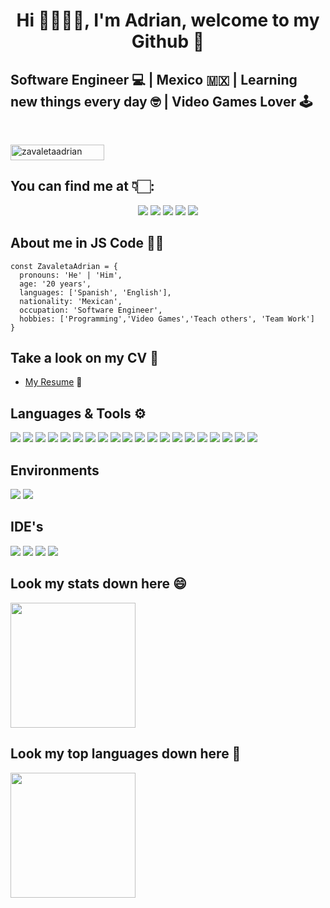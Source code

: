 <h1 align="center">Hi 👋👨🏻‍💻, I'm Adrian, welcome to my Github 🤪</p></h1>
<h2 align="left">Software Engineer 💻 | Mexico 🇲🇽 | Learning new things every day 🤓 | Video Games Lover 🕹</h2>

<br/>
 <p align="left"> <img src="https://komarev.com/ghpvc/?username=zavaletaadrian&label=Profile%20views&color=0e75b6&style=flat" alt="zavaletaadrian" height = "25" width = "150"/>
 <br/>

## You can find me at 👇🏻:

<p align="center">
<a href="https://www.linkedin.com/in/zavaletaadrian/"><img src="https://img.shields.io/badge/LinkedIn-0077B5?style=for-the-badge&logo=linkedin&logoColor=white"/></a>
<a href="https://www.linkedin.com/in/zavaletaadrian/"><img src="https://img.shields.io/badge/Twitter-blue?style=for-the-badge&logo=twitter&logoColor=white"/></a>
<a href="https://www.instagram.com/elzavaletonga/"><img src="https://img.shields.io/badge/Instagram-E4405F?style=for-the-badge&logo=instagram&logoColor=white"/></a>
<a href="mailto: zavaleta.adrian15@gmail.com"><img src="https://img.shields.io/badge/Gmail-D14836?style=for-the-badge&logo=gmail&logoColor=white"/></a>
<a href="https://www.twitch.tv/elzavaletonga"><img src="https://img.shields.io/badge/Twitch-purple?style=for-the-badge&logo=twitch&logoColor=white"/></a>
</p>

## About me in JS Code ✌🏻

```JS
const ZavaletaAdrian = {
  pronouns: 'He' | 'Him',
  age: '20 years',
  languages: ['Spanish', 'English'],
  nationality: 'Mexican',
  occupation: 'Software Engineer',
  hobbies: ['Programming','Video Games','Teach others', 'Team Work']
}
```

## Take a look on my CV 🔦

- [My Resume](https://drive.google.com/file/d/1FYQav0WYluiMRwMDO0Twt3y-QgRL_DBD/view?usp=sharing) 👀

## Languages & Tools ⚙️

<p align="left">
<a href="#"><img src="https://img.shields.io/badge/-JavaScript-0D1117?style=rounded-square&logo=javascript&logoColor=yellow"/></a>
<a href="#"><img src="https://img.shields.io/badge/NodeJS-0D1117.svg?style=rounded-square&logo=node.js&logoColor=green"/></a>
<a href="#"><img src="https://img.shields.io/badge/TypeScript-0D1117.svg?style=rounded-square&logo=typescript&logoColor=blue"/></a>
<a href="#"><img src="https://img.shields.io/badge/React-0D1117.svg?style=rounded-square&logo=react&logoColor=blue"/></a>
<a href="#"><img src="https://img.shields.io/badge/-Python-0D1117?style=rounded-square&logo=python&logoColor=yellow"/></a>
<a href="#"><img src="https://img.shields.io/badge/-Django-0D1117?style=rounded-square&logo=django&logoColor=green"/></a>
<a href="#"><img src="https://img.shields.io/badge/-HTML5-0D1117?style=rounded-square&logo=html5&logoColor=Orange"/></a>
<a href="#"><img src="https://img.shields.io/badge/-CSS3-0D1117?style=rounded-square&logo=css3&logoColor=blue"/></a>
<a href="#"><img src="https://img.shields.io/badge/-Bootstrap-0D1117?style=rounded-square&logo=bootstrap&logoColor=purple"/></a>
<a href="#"><img src="https://img.shields.io/badge/-Java-0D1117?style=rounded-square&logo=java&logoColor=orange"/></a>
<a href="#"><img src="https://img.shields.io/badge/-Kotlin-0D1117?style=rounded-square&logo=kotlin&logoColor=orange"/></a>
<a href="#"><img src="https://img.shields.io/badge/-PHP-0D1117?style=rounded-square&logo=php&logoColor=Purple"/></a>
<a href="#"><img src="https://img.shields.io/badge/-C Sharp-0D1117?style=rounded-square&logo=csharp&logoColor=purple"/></a>
<a href="#"><img src="https://img.shields.io/badge/-C++-0D1117?style=rounded-square&logo=cplusplus&logoColor=blue"/></a>
<a href="#"><img src="https://img.shields.io/badge/Git-0D1117.svg?style=rounded-square&logo=git&logoColor=Orange"/></a>
<a href="#"><img src="https://img.shields.io/badge/GitHub-0D1117.svg?style=rounded-square&logo=github&logoColor=white"/></a>
<a href="#"><img src="https://img.shields.io/badge/Amazon AWS-0D1117.svg?style=rounded-square&logo=amazonaws&logoColor=yellow"/></a>
<a href="#"><img src="https://img.shields.io/badge/Microsoft Azure-0D1117.svg?style=rounded-square&logo=microsoftazure&logoColor=blue"/></a>
<a href="#"><img src="https://img.shields.io/badge/MySQL-0D1117.svg?style=rounded-square&logo=mysql&logoColor=blue"/></a>
<a href="#"><img src="https://img.shields.io/badge/-OracleDB-0D1117?style=rounded-square&logo=Oracle&logoColor=orange"/></a>
</p>

## Environments

<p align="left">
<a href="#"><img src="https://img.shields.io/badge/-Windows-0D1117?style=rounded-square&logo=windows&logoColor=blue"/></a>
<a href="#"><img src="https://img.shields.io/badge/MacOS-0D1117.svg?style=rounded-square&logo=macos&logoColor=white"/></a>
</p>

## IDE's

<p align="left">
<a href="#"><img src="https://img.shields.io/badge/-VSCode-0D1117?style=rounded-square&logo=visualstudiocode&logoColor=blue"/></a>
<a href="#"><img src="https://img.shields.io/badge/VS-0D1117.svg?style=rounded-square&logo=visualstudio&logoColor=purple"/></a>
<a href="#"><img src="https://img.shields.io/badge/Eclipse-0D1117.svg?style=rounded-square&logo=eclipse&logoColor=orange"/></a>
<a href="#"><img src="https://img.shields.io/badge/XCode-0D1117.svg?style=rounded-square&logo=xcode&logoColor=blue"/></a>
</p>

<!-- <a href="https://developer.mozilla.org/en-US/docs/Web/JavaScript" target="_blank"> <img src="https://raw.githubusercontent.com/devicons/devicon/master/icons/javascript/javascript-original.svg" alt="javascript" width="40" height="40"/> </a>
<a href="https://www.java.com" target="_blank"> <img src="https://raw.githubusercontent.com/devicons/devicon/master/icons/java/java-original.svg" alt="java" width="40" height="40"/> </a>
<a href="https://www.php.net" target="_blank"> <img src="https://raw.githubusercontent.com/devicons/devicon/master/icons/php/php-original.svg" alt="php" width="40" height="40"/> </a>
<a href="https://www.python.org" target="_blank"> <img src="https://raw.githubusercontent.com/devicons/devicon/master/icons/python/python-original.svg" alt="python" width="40" height="40"/> </a>
<a href="https://kotlinlang.org" target="_blank"> <img src="https://www.vectorlogo.zone/logos/kotlinlang/kotlinlang-icon.svg" alt="kotlin" width="40" height="40"/> </a>
<a href="https://www.w3.org/html/" target="_blank"> <img src="https://raw.githubusercontent.com/devicons/devicon/master/icons/html5/html5-original-wordmark.svg" alt="html5" width="40" height="40"/> </a>
<a href="https://www.w3schools.com/css/" target="_blank"> <img src="https://raw.githubusercontent.com/devicons/devicon/master/icons/css3/css3-original-wordmark.svg" alt="css3" width="40" height="40"/> </a>
<a href="https://getbootstrap.com" target="_blank"> <img src="https://raw.githubusercontent.com/devicons/devicon/master/icons/bootstrap/bootstrap-plain-wordmark.svg" alt="bootstrap" width="40" height="40"/> </a>
<a href="https://nodejs.org" target="_blank"> <img src="https://raw.githubusercontent.com/devicons/devicon/master/icons/nodejs/nodejs-original-wordmark.svg" alt="nodejs" width="40" height="40"/> </a>
<a href="https://expressjs.com" target="_blank"> <img src="https://raw.githubusercontent.com/devicons/devicon/master/icons/express/express-original-wordmark.svg" alt="express" width="40" height="40"/> </a>
<a href="https://d33wubrfki0l68.cloudfront.net/554c3b0e09cf167f0281fda839a5433f2040b349/ecfc9/img/header_logo.svg" target="_blank"> <img src="https://d33wubrfki0l68.cloudfront.net/554c3b0e09cf167f0281fda839a5433f2040b349/ecfc9/img/header_logo.svg" alt="express" width="40" height="40"/> </a>
<a href="https://www.djangoproject.com/" target="_blank"> <img src="https://raw.githubusercontent.com/devicons/devicon/master/icons/django/django-original.svg" alt="django" width="40" height="40"/> </a>
<a href="https://www.mysql.com/" target="_blank"> <img src="https://raw.githubusercontent.com/devicons/devicon/master/icons/mysql/mysql-original-wordmark.svg" alt="mysql" width="40" height="40"/> </a>
<a href="https://www.oracle.com/" target="_blank"> <img src="https://raw.githubusercontent.com/devicons/devicon/master/icons/oracle/oracle-original.svg" alt="oracle" width="40" height="40"/> </a>
<a href="https://aws.amazon.com" target="_blank"> <img src="https://raw.githubusercontent.com/devicons/devicon/master/icons/amazonwebservices/amazonwebservices-original-wordmark.svg" alt="aws" width="40" height="40"/> </a>
<a href="https://git-scm.com/" target="_blank"> <img src="https://www.vectorlogo.zone/logos/git-scm/git-scm-icon.svg" alt="git" width="40" height="40"/> </a>  -->

## Look my stats down here 😄

<img src="https://github-readme-stats.vercel.app/api?username=ZavaletaAdrian&show_icons=true&theme=tokyonight"  height="200"/>

## Look my top languages down here 🥳

<img src="https://github-readme-stats.vercel.app/api/top-langs/?username=ZavaletaAdrian&langs_count=10&layout=compact&theme=tokyonight"  height="200"/>

<!--
**ZavaletaAdrian/ZavaletaAdrian** is a ✨ _special_ ✨ repository because its `README.md` (this file) appears on your GitHub profile.

Here are some ideas to get you started:

- 🔭 I’m currently working on ...
- 🌱 I’m currently learning ...
- 👯 I’m looking to collaborate on ...
- 🤔 I’m looking for help with ...
- 💬 Ask me about ...
- 📫 How to reach me: ...
- 😄 Pronouns: ...
- ⚡ Fun fact: ...
-->
